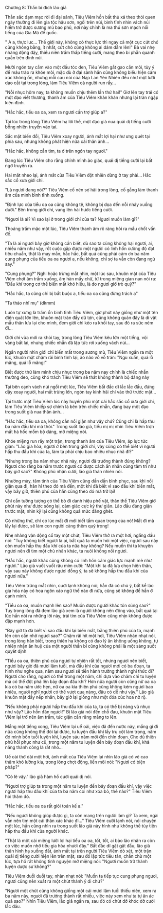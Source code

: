 




Chương 8: Thần bí đích lão giả


Thần sắc đạm mạc rời đi đại sảnh, Tiêu Viêm hồn bất thủ xá theo thói quen ngày thường đi lên gia tộc hậu sơn, ngồi trên núi, bình tĩnh nhìn vách núi hiểm trở được sương mù bao phủ, nơi này chính là ma thú sơn mạch nổi tiếng của Gia Mã đế quốc.

" A a, thực lưc… Thế giới này, không có thực lực thì ngay cả một cục cứt chó cũng không bằng, ít nhất, cứt chó cũng không ai dám dẵm lên!" Bả vai nhẹ nhàng động đậy, thiếu niên trầm thấp tiếng cười, mang theo bi phẫn quanh quẩn trên đỉnh núi.

Mười ngón tay cắm vào một đầu tóc đen, Tiêu Viêm gắt gao cắn môi, tùy ý để máu trào ra khóe môi, mặc dù ở đại sảnh hắn cũng không biểu hiện cảm xúc không ổn, nhưng mỗi cau nói của Nạp Lan Yên Nhiên đều như một lưỡi dao cắt tại trong lòng, làm Tiêu Viêm cả người run rẩy…

"Nỗi nhục hôm nay, ta không muốn chịu thêm lần thứ hai!" Giơ lên tay trái có một đạo viết thương, thanh âm của Tiêu Viêm khàn khàn nhưng lại tràn ngập kiên định.

"Hắc hắc, tiểu oa oa, xem ra ngươi cần trợ giúp a?"

Tại lúc trong lòng Tiêu Viêm hạ lời thề, một đạo già nua quái dị tiếng cười bỗng nhiên truyền vào tai.

Sắc mặt biến đổi, Tiêu Viêm xoay người, ánh mắt lợi hại như ưng quét tại phía sau, nhưng không phát hiện nửa cái thân ảnh…

"Hắc hắc, không cần tìm, ta ở trên ngón tay ngươi."

Đang lúc Tiêu Viêm cho rằng chính mình ảo giác, quái dị tiếng cười lại bất ngờ truyền ra.

Hai mắt nheo lại, ánh mắt của Tiêu Viêm đột nhiên dừng ở tay phải… Hắc sắc cổ xưa giới chỉ.

"Là ngươi đang nói?" Tiêu Viêm cố nén sợ hãi trong lòng, cố gắng làm thanh âm của mình bình tĩnh xuống.

"Định lực của tiểu oa oa cũng không tệ, không bị dọa đến nỗi nhảy xuống dưới." Bên trong giới chỉ, vang lên hài hước tiếng cười.

"Ngươi là ai? Vì sao lại ở trong giới chỉ của ta? Ngươi muốn làm gì?"

Thoáng trầm mặc một lúc, Tiêu Viêm thanh âm rõ ràng hỏi ra mấu chốt vấn đề.

"Ta là ai ngươi bây giờ không cần biết, dù sao ta cũng không hại ngươi, ai, nhiều năm như vậy, rốt cuộc gặp được một người có linh hồn cường độ đạt tiêu chuẩn, thật là may mắn, hắc hắc, bất quá cũng phải cảm ơn ba năm cung phụng của tiểu oa oa ngươi a, nếu không, chỉ sợ ta vẫn còn đang ngủ say."

"Cung phụng?" Nghi hoặc trừng mắt nhìn, một lúc sau, khuôn mặt của Tiêu Viêm chợt âm trầm xuống, âm hàn mấy chữ, từ trong miệng gian nan nói ra: "Đấu khí trong cơ thể biến mất khó hiểu, là do ngươi giở trò quỷ?"

"Hắc hắc, ta cũng chỉ bị bắt buộc a, tiểu oa oa cũng đừng trách a"

"Ta thảo nhĩ mụ" (dkmm)

Luôn tự xưng là trầm ổn bình tĩnh Tiêu Viêm, giờ phút này giống như một tên điên quát lớn lên, khuôn mặt tràn đầy dữ tợn, cũng không quản đây là di vật mẫu thân lưu lại cho mình, đem giới chỉ kéo ra khỏi tay, sau đó ra sức ném đi…

Giới chỉ vừa mới ra khỏi tay, trong lòng Tiêu Viêm kêu lớn một tiếng, vội vàng bắt lại, nhưng chiếc nhẫn đã lập tức rơi xuống vách núi…

Ngẩn người nhìn giới chỉ biến mất trong sương mù, Tiêu Viêm ngẩn ra một lúc, khuôn mặt chậm rãi bình tĩnh lại, ảo não vỗ vỗ trán: "Ngu xuẩn, quá lỗ mãng, quá lỗ mãng!"

Biết được thứ làm mình chịu nhục trong ba năm nay chính là chiếc nhẫn thường đeo, cũng khó trách Tiêu Viêm sẽ thất khống thành bộ dáng này

Tại bên cạnh vách núi ngồi một lúc, Tiêu Viêm bất đắc dĩ lắc lắc đầu, đứng dậy xoay người, hai mắt trừng lớn, ngón tay kinh hãi chỉ vào thứ trước mặt…

Tại trước mặt Tiêu Viêm lúc này huyền phù một cái hắc sắc cổ xưa giới chỉ, làm Tiêu Viêm khiếp sợ chính là bên trên chiếc nhẫn, đang bay một đạo trong suốt già nua thân ảnh…

"Hắc hắc, tiểu oa oa, không cần nổi giận như vậy chứ? Cũng chỉ là hấp thu ba năm đấu khí mà thôi." Trong suốt lão giả, tiếu mị mị nhìn Tiêu Viêm trợn mắt há hốc mồm bộ dáng, mở miệng nói.

Khóe miệng run rẩy một trận, trong thanh âm của Tiêu Viêm, áp lực tức giận: "Lão gia hỏa, ngươi ở bên trong giới chỉ, vậy cũng có thể biết vì ngươi hấp thu đấu khí của ta, làm ta phải chịu bao nhiêu nhục nhã đi?"

"Nhưng trong ba năm nhục nhã này, ngươi đã trưởng thành đúng không? Ngươi cho rằng ba năm trước ngươi có được cách ẩn nhẫn cùng tâm trí như bây giờ sao?" Không phủ nhận cười, lão giả thản nhiên nói.

Nhướng mày, tâm tình của Tiêu Viêm cũng dần dần bình phục, sau khi nổi giận qua đi, hân hỉ theo đó mà đến, một khi đã biết vì sao đấu khí biến mất, vậy bây giờ, thiên phú của hắn cũng theo đó mà trở lại!

Chỉ cần tưởng tượng có thể bỏ đi danh hiệu phế vật, thân thể Tiêu Viêm giờ phút này như được sống lại, cảm giác cực kỳ thư giãn. Lão đầu đáng giận trước mặt, nhìn kỹ lại cũng không quá mức đáng ghét.

Có những thứ, chỉ có lúc mất đi mới biết tầm quan trọng của nó! Mất đi mà lấy lại được, sẽ làm con người càng thêm quý trọng!

Nhẹ nhàng vận động cổ tay một chút, Tiêu Viêm thở ra một hơi, ngẩng đầu nói: "Tuy không biết ngươi là ai, bất quá ta muốn hỏi một việc, ngươi sau này còn muốn hấp thụ đấu khí của ta nữa hay không? Nếu muốn thì ta khuyên ngươi nên đi tìm một chủ nhân khác, ta nuôi không nổi ngươi.

"Hắc hắc, người khác cũng không có linh hồn cảm giác lực mạnh mẽ như ngươi." Lão giả vuốt vuốt râu mỉm cười: "Một khi ta đã lựa chọn hiện thân, vậy sau này không được ngươi đồng ý, ta sẽ không hấp thu đấu khí của ngươi nữa."

Tiêu Viêm trừng mắt nhìn, cuời lạnh không nói, hắn đã có chủ ý, bất kể lão gia hỏa này có hoa ngôn xảo ngữ thế nào đi nữa, cũng sẽ không để hắn ở cạnh mình.

"Tiểu oa oa, muốn mạnh lên sao? Muốn được người khác tôn sùng sao?" Tuy trong lòng đã đem lão giả xem là người không nên động vào, bất quá tại lúc hắn nói ra những lời này, trái tim của Tiêu Viêm cũng nhịn không được đập mạnh hơn.

"Bây giờ ta đã biết vì sao đấu khí lại biến mất, bằng thiên phú của ta, mạnh lên còn cần nhờ ngươi sao?" Chậm rãi hít một hơi, Tiêu Viêm nhàn nhạt nói, trong lòng hắn biết, trong thiên hạ không có đạo lý ăn không uống không, tự nhiên nhận ân huệ của một người thần bí cũng không phải là một sáng suốt quyết định

"Tiểu oa oa, thiên phú của ngươi tự nhiên rất tốt, nhưng ngươi nên biết, ngươi bây giờ đã mười lăm tuổi, mà đấu khí của ngươi mới có ba đoạn, ta hình như nghe qua, năm sau ngươi sẽ tiến hành trưởng thành nghi thức đi? Ngươi cho rằng, ngươi có thể trong một năm, chỉ dựa vào chăm chỉ tu luyện mà có thể đột phá lên bảy đoạn đấu khí? Hơn nữa ngươi còn cũng nữ oa oa kia có ba năm ước hẹn, nữ oa oa kia thiên phú cũng không kém ngươi bao nhiêu, ngươi nghĩ ngươi có thể vượt qua nàng, đâu có dễ như vậy." Lão giả khuôn mặt đầy nếp nhăn, bây giờ lại giống như một đóa cúc hoa nở rộ.

"Nếu không phải ngươi hấp thu đấu khí của ta, ta có thể bị nàng vũ nhục như vậy? Lão hỗn đản ngươi!" Bị lão giả nói đến chỗ đau, khuôn mặt Tiêu Viêm lại trở nên âm trầm, tức giận cắn răng mắng to lên.

Mắng một tiếng xong, Tiêu Viêm lại uể oải, việc đã đến nước này, mắng gì đi nữa cũng không thể đòi lại được, tu luyện đấu khí lấy trụ cột làm trọng, năm đó mình bốn tuổi luyện khí, luyện sáu năm mới đến chín đoạn. Cho dù thiên phú hồi phục như cũ, trong một năm tu luyện đến bảy đoạn đấu khí, khả năng thành công là rất nhỏ…

Uể oải thở dài một hơi, ánh mắt của Tiêu Viêm lại nhìn lão giả có vẻ cao thâm khó lường kia, trong lòng chợt động, liến môi nói: "Ngươi có biện pháp?"

"Có lẽ vậy." lão giả hàm hồ cười quái dị nói.

"Ngươi trợ giúp ta trong một năm tu luyện đến bảy đoạn đấu khí, vậy việc ngươi hấp thu đấu khí của ta ba năm coi như xóa bỏ, thế nào?" Tiêu Viêm hỏi thăm dò.

"Hắc hắc, tiểu oa oa rất giỏi toán kế a."

"Nếu ngươi không giúp được gì, ta còn mang trên người làm gì? Ta xem, ngài vẫn nên tìm một cái thân xác khác đi…" Tiêu Viêm cười lạnh nói, nói chuyện một lúc, hắn cũng nhìn ra trong suốt lão giả này hình như không thể tùy tiện hấp thu đấu khí của người khác.

"Thật là một cái miệng lưỡi lợi hại tiểu oa oa, tốt, tốt, ai bảo lão nhân ra còn có việc muốn nhờ tiểu gia hỏa nhươi đây." Bất đắc dĩ gật gật đầu, lão giả thân hình hạ xuống đất, ánh mắt tại trên người Tiêu Viêm dò xét, một trận quái dị tiếng cười hiện lên trên mặt, sau đó lập tức tiêu tán, chần chừ một lúc, tựa hồ rất không tình nguyện mở miệng nói: "Ngươi muốn trở thành luyện dược sư không?"

Tiêu Viêm duỗi duỗi tay, nhàn nhạt nói: "Muốn ta tiếp tục cung phụng ngươi, ngươi cũng nên xuất ra một chút thành ý đi chứ?"

"Ngươi một chút cũng không giống một cái mười lăm tuổi thiếu niên, xem ra ba năm này, ngươi đã trưởng thành rất nhiều, việc này xem như ta tự ăn ác quả sao?" Nhìn Tiêu Viêm, lão giả ngẩn ra, sau đó có chút dở khóc dở cười lắc đầu.




